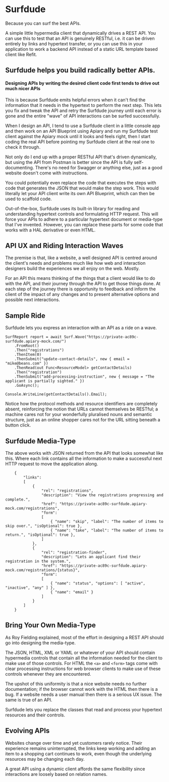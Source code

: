 # Surfdude

Because you can surf the best APIs.

A simple little hypermedia client that dynamically drives a REST API. You can use this to test that an API is genuinely RESTful, i.e. it can be driven entirely by links and hypertext transfer, or you can use this in your application to work a backend API instead of a static URL template based client like Refit.

## Surfdude helps you build radically better APIs.

#### Designing APIs by writing the desired client code first tends to drive out much nicer APIs

This is because Surfdude emits helpful errors when it can't find the information that it needs in the hypertext to perform the next step. This lets you fix and tweak the API and retry the Surfdude journey until each error is gone and the entire "wave" of API interactions can be surfed successfully.

When I design an API, I tend to use a Surfdude client in a little console app and then work on an API Blueprint using Apiary and run my Surfdude test client against the Apiary mock until it looks and feels right, then I start coding the real API before pointing my Surfdude client at the real one to check it through.

Not only do I end up with a proper RESTful API that's driven dynamically, but using the API from Postman is better since the API is fully self-documenting. There's no need for Swagger or anything else, just as a good website doesn't come with instructions.

You could potentially even replace the code that executes the steps with code that generates the JSON that would make the step work. This would literally let your API client write its own API Blueprint, which can then be used to scaffold code.

Out-of-the-box, Surfdude uses its built-in library for reading and understanding hypertext controls and formulating HTTP request. This will force your APIs to adhere to a particular hypertext document or media-type that I've invented. However, you can replace these parts for some code that works with a HAL derivative or even HTML.

## API UX and Riding Interaction Waves

The premise is that, like a website, a well designed API is centred around the client's needs and problems much like how web and interaction designers build the experiences we all enjoy on the web. Mostly.

For an API this means thinking of the things that a client would like to do with the API, and their journey through the API to get those things done. At each step of the journey there is opportunity to feedback and inform the client of the impact of any changes and to present alternative options and possible next interactions.

## Sample Ride

Surfdude lets you express an interaction with an API as a ride on a wave.

	SurfReport report = await Surf.Wave("https://private-ac89c-surfdude.apiary-mock.com/")
		.FromRoot()
		.Then("registrations")
		.ThenItem(0)
		.ThenSubmit("update-contact-details", new { email = "mike@beans.com" })
		.ThenRead(out Func<ResourceModel> getContactDetails)
		.Then("registration")
		.ThenSubmit("add-processing-instruction", new { message = "The applicant is partially sighted." })
		.GoAsync();

	Console.WriteLine(getContactDetails().Email);

Notice how the protocol methods and resource identifiers are completely absent, reinforcing the notion that URLs cannot themselves be RESTful; a machine cares not for your wonderfully pluralised nouns and semantic structure, just as an online shopper cares not for the URL sitting beneath a button click.

## Surfdude Media-Type

The above works with JSON returned from the API that looks somewhat like this. Where each link contains all the information to make a successful next HTTP request to move the application along.

        {
            "links":
            [
                {
                    "rel": "registrations",
                    "description": "View the registrations progressing and complete.",
                    "href": "https://private-ac89c-surfdude.apiary-mock.com/registrations",
                    "form":
                    [
                        { "name": "skip", "label": "The number of items to skip over.", "isOptional": true },
                        { "name": "take", "label": "The number of items to return.", "isOptional": true },
                    ]
                },
                {
                    "rel": "registration-finder",
                    "description": "Lets an applicant find their registration in the system.",
                    "href": "https://private-ac89c-surfdude.apiary-mock.com/registrations/{status}",
                    "form":
                    [
                        { "name": "status", "options": [ "active", "inactive", "any" ] },
                        { "name": "email" }
                    ]
                }
            ]
        }

## Bring Your Own Media-Type

As Roy Fielding explained, most of the effort in designing a REST API should go into designing the media-type.

The JSON, HTML, XML or YAML or whatever of your API should contain hypermedia controls that contain all the information needed for the client to make use of those controls. For HTML the `<a>` and `<form>` tags come with clear processing instructions for web browser clients to make use of these controls whenever they are encountered.

The upshot of this uniformity is that a nice website needs no further documentation; if the browser cannot work with the HTML then there is a bug. If a website needs a user manual then there is a serious UX issue. The same is true of an API.

Surfdude lets you replace the classes that read and process your hypertext resources and their controls.

## Evolving APIs

Websites change over time and yet customers rarely notice. Their experience remains uninterrupted, the links keep working and adding an item to a shopping cart continues to work, even though the underlying resources may be changing each day.

A great API using a dynamic client affords the same flexibility since interactions are loosely based on relation names.
